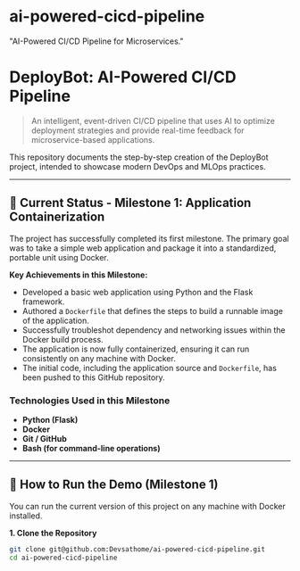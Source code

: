 # ai-powered-cicd-pipeline
"AI-Powered CI/CD Pipeline for Microservices."

# DeployBot: AI-Powered CI/CD Pipeline

> An intelligent, event-driven CI/CD pipeline that uses AI to optimize deployment strategies and provide real-time feedback for microservice-based applications.

This repository documents the step-by-step creation of the DeployBot project, intended to showcase modern DevOps and MLOps practices.

---

## 🚀 Current Status - Milestone 1: Application Containerization

The project has successfully completed its first milestone. The primary goal was to take a simple web application and package it into a standardized, portable unit using Docker.

**Key Achievements in this Milestone:**

*   Developed a basic web application using Python and the Flask framework.
*   Authored a `Dockerfile` that defines the steps to build a runnable image of the application.
*   Successfully troubleshot dependency and networking issues within the Docker build process.
*   The application is now fully containerized, ensuring it can run consistently on any machine with Docker.
*   The initial code, including the application source and `Dockerfile`, has been pushed to this GitHub repository.

### Technologies Used in this Milestone

*   **Python (Flask)**
*   **Docker**
*   **Git / GitHub**
*   **Bash (for command-line operations)**

---

## 🏃 How to Run the Demo (Milestone 1)

You can run the current version of this project on any machine with Docker installed.

**1. Clone the Repository**
```bash
git clone git@github.com:Devsathome/ai-powered-cicd-pipeline.git
cd ai-powered-cicd-pipeline